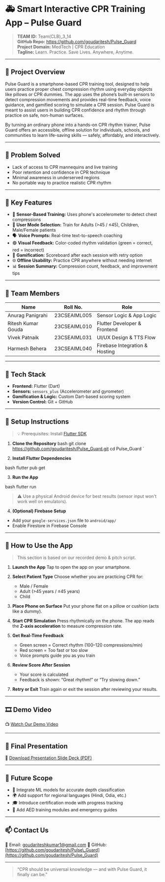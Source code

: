 
# 🚑 Smart Interactive CPR Training App – Pulse Guard

> **TEAM ID:** Team(CLB)_3_14  
> **GitHub Repo:** https://github.com/goudaritesh/Pulse_Guard  
> **Project Domain:** MedTech | CPR Education  
> **Tagline:** Learn. Practice. Save Lives. Anywhere, Anytime.

---

## 📌 Project Overview
Pulse Guard is a smartphone-based CPR training tool, designed to help users practice proper chest compression rhythm using everyday objects like pillows or CPR dummies. The app uses the phone’s built-in sensors to detect compression movements and provides real-time feedback, voice guidance, and gamified scoring to simulate a CPR session. Pulse Guard is meant to assist users in building CPR confidence and rhythm through practice on safe, non-human surfaces.

By turning an ordinary phone into a hands-on CPR rhythm trainer, Pulse Guard offers an accessible, offline solution for individuals, schools, and communities to learn life-saving skills — safely, affordably, and interactively.

---

## 🧠 Problem Solved

- Lack of access to CPR mannequins and live training
- Poor retention and confidence in CPR technique
- Minimal awareness in underserved regions
- No portable way to practice realistic CPR rhythm

---

## 🎯 Key Features

- 📱 **Sensor-Based Training:** Uses phone's accelerometer to detect chest compressions
- 🧠 **User Mode Selection:** Train for Adults (>45 / ≤45), Children, Male/Female patients
- 🗣 **Voice Prompts:** Real-time text-to-speech coaching
- 🟢 **Visual Feedback:** Color-coded rhythm validation (green = correct, red = incorrect)
- 🏅 **Gamification:** Scoreboard after each session with retry option
- 🌐 **Offline Usability:** Practice CPR anywhere without needing internet
- 📊 **Session Summary:** Compression count, feedback, and improvement tips

---

## 👥 Team Members

| Name                 | Roll No.         | Role                          |
|----------------------|------------------|-------------------------------|
| Anurag Panigrahi     | 23CSEAIML005      | Sensor Logic & App Logic      |
| Ritesh Kumar Gouda   | 23CSEAIML010      | Flutter Developer & Frontend  |
| Vivek Patnaik        | 23CSEAIML031      | UI/UX Design & TTS Flow       |
| Harmesh Behera       | 23CSEAIML040      | Firebase Integration & Hosting|

---

## 🧪 Tech Stack

- **Frontend:** Flutter (Dart)
- **Sensors:** `sensors_plus` (Accelerometer  and gyrometer)
- **Gamification & Logic:** Custom Dart-based scoring system
- **Version Control:** Git + GitHub

---

## 🔧 Setup Instructions

> 💡 Prerequisites: Install [Flutter SDK](https://docs.flutter.dev/get-started/install)

1. **Clone the Repository**
bash
git clone https://github.com/goudaritesh/Pulse_Guard.git
cd Pulse_Guard
`

2. **Install Flutter Dependencies**

bash
flutter pub get


3. **Run the App**

bash
flutter run


> ⚠ Use a physical Android device for best results (sensor input won't work well on emulators).

4. **(Optional) Firebase Setup**

* Add your `google-services.json` file to `android/app/`
* Enable Firestore in Firebase Console

---

## 📲 How to Use the App

> This section is based on our recorded demo & pitch script.

1. **Launch the App**
   Tap to open the app on your smartphone.

2. **Select Patient Type**
   Choose whether you are practicing CPR for:

   * Male / Female
   * Adult (>45 years / ≤45 years)
   * Child

3. **Place Phone on Surface**
   Put your phone flat on a pillow or cushion (acts like a dummy).

4. **Start CPR Simulation**
   Press rhythmically on the phone. The app reads the **Z-axis acceleration** to measure compression rate.

5. **Get Real-Time Feedback**

   * Green screen = Correct rhythm (100–120 compressions/min)
   * Red screen = Too fast or too slow
   * Voice prompts guide you as you train

6. **Review Score After Session**

   * Your score is calculated
   * Feedback is shown: “Great rhythm!” or “Try slowing down.”

7. **Retry or Exit**
   Train again or exit the session after reviewing your results.

---

## 🎞 Demo Video

📺 [Watch Our Demo Video]([https://youtu.be/NjAeaCOlbGk?feature=shared])


---

## 📎 Final Presentation

📄 [Download Presentation Slide Deck (PDF)](https://github.com/goudaritesh/Pulse_Guard/raw/main/Team%28CLB%29_3_14%20presentation.pdf)

---



## 🔮 Future Scope

* 🧠 Integrate ML models for accurate depth classification
* 🌍 Add support for regional languages (Hindi, Odia, etc.)
* 🎓 Introduce certification mode with progress tracking
* 📱 Add AED training modules and emergency guides

---



## 📫 Contact Us

📧 Email: [goudariteshkumar1@gmail.com](goudariteshkumar1@gmail.com)
🔗 GitHub: [https://github.com/goudaritesh/Pulse\_Guard](https://github.com/goudaritesh/Pulse_Guard)

---

> “CPR should be universal knowledge — and with Pulse Guard, it finally can be.”


